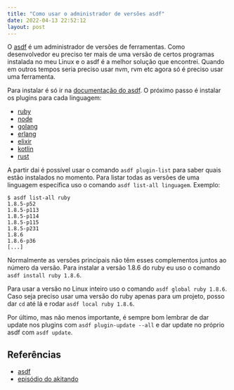 ```yaml
---
title: "Como usar o administrador de versões asdf"
date: 2022-04-13 22:52:12
layout: post
---
```


O [asdf] é um administrador de versões de ferramentas. Como desenvolvedor eu 
preciso ter mais de uma versão de certos programas instalada no meu Linux e o
asdf é a melhor solução que encontrei. Quando em outros tempos seria preciso 
usar nvm, rvm etc agora só é preciso usar uma ferramenta.

Para instalar é só ir na [documentação do asdf]. O próximo passo 
é instalar os plugins para cada linguagem:

+ [ruby]
+ [node]
+ [golang]
+ [erlang]
+ [elixir]
+ [kotlin]
+ [rust]

A partir dai é possível usar o comando `asdf plugin-list` para saber quais estão 
instalados no momento. Para listar todas as versões de uma linguagem específica uso 
o comando `asdf list-all linguagem`. Exemplo:

```
$ asdf list-all ruby
1.8.5-p52
1.8.5-p113
1.8.5-p114
1.8.5-p115
1.8.5-p231
1.8.6
1.8.6-p36
[...]
```

Normalmente as versões principais não têm esses complementos juntos ao número 
da versão. Para instalar a versão 1.8.6 do ruby eu uso o comando 
`asdf install ruby 1.8.6`. 

Para usar a versão no Linux inteiro uso o comando `asdf global ruby 1.8.6`. 
Caso seja preciso usar uma versão do ruby apenas para um projeto, posso dar `cd`
até lá e rodar `asdf local ruby 1.8.6`.

Por último, mas não menos importante, é sempre bom lembrar de dar update nos plugins
com `asdf plugin-update --all` e dar update no próprio asdf com `asdf update`. 

 
## Referências 
+ [asdf]
+ [episódio do akitando](https://www.youtube.com/watch?v=epiyExCyb2s)

[asdf]: https://asdf-vm.com/guide/introduction.html
[ruby]: https://github.com/asdf-vm/asdf-ruby
[node]: https://github.com/asdf-vm/asdf-nodejs
[golang]: https://github.com/kennyp/asdf-golang
[erlang]: https://github.com/asdf-vm/asdf-erlang
[elixir]: https://github.com/asdf-vm/asdf-elixir
[kotlin]: https://github.com/asdf-community/asdf-kotlin
[rust]: https://github.com/code-lever/asdf-rust
[documentação do asdf]: https://asdf-vm.com/guide/getting-started.html#_3-install-asdf
